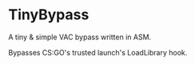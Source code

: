 # TinyBypass

A tiny & simple VAC bypass written in ASM.

Bypasses CS:GO's trusted launch's LoadLibrary hook.
